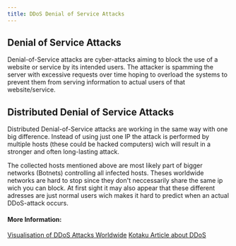 ```yaml
---
title: DDoS Denial of Service Attacks
---
```

## Denial of Service Attacks

Denial-of-Service attacks are cyber-attacks aiming to block the use of a website or service by its intended users.
The attacker is spamming the server with excessive requests over time hoping to overload the systems to prevent them
from serving information to actual users of that website/service.

## Distributed Denial of Service Attacks
Distributed Denial-of-Service attacks are working in the same way with one big difference.
Instead of using just one IP the attack is performed by multiple hosts (these could be hacked computers) wich will
result in a stronger and often long-lasting attack.

The collected hosts mentioned above are most likely part of bigger networks (Botnets) controlling all infected hosts.
Theses worldwide networks are hard to stop since they don't neccessarily share the same ip wich you can block.
At first sight it may also appear that these different adresses are just normal users wich makes it hard to predict
when an actual DDoS-attack occurs.

#### More Information:
[Visualisation of DDoS Attacks Worldwide](http://www.digitalattackmap.com/#anim=1&color=0&country=ALL&list=0&time=17462&view=map "Visualisation of DDoS Attacks Worldwide")
[Kotaku Article about DDoS](https://kotaku.com/how-ddos-attacks-work-and-why-theyre-so-hard-to-stop-1676445620)

